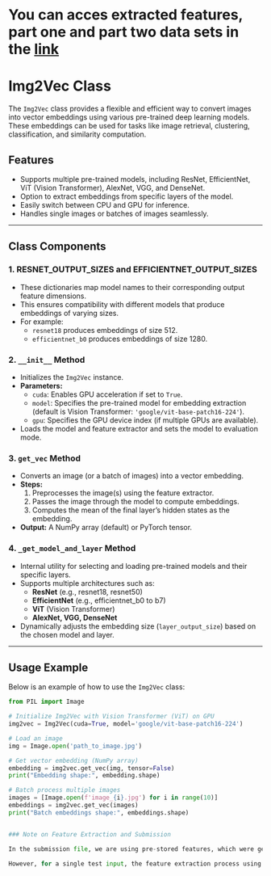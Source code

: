 # You can acces extracted features, part one and part two data sets in the [link](https://drive.google.com/drive/folders/1age5NBRa_YeCvxfVQPtbhgwbI0bEQt24?usp=sharing)

# Img2Vec Class

The `Img2Vec` class provides a flexible and efficient way to convert images into vector embeddings using various pre-trained deep learning models. These embeddings can be used for tasks like image retrieval, clustering, classification, and similarity computation.

## Features
- Supports multiple pre-trained models, including ResNet, EfficientNet, ViT (Vision Transformer), AlexNet, VGG, and DenseNet.
- Option to extract embeddings from specific layers of the model.
- Easily switch between CPU and GPU for inference.
- Handles single images or batches of images seamlessly.

---

## Class Components

### 1. RESNET_OUTPUT_SIZES and EFFICIENTNET_OUTPUT_SIZES
- These dictionaries map model names to their corresponding output feature dimensions.
- This ensures compatibility with different models that produce embeddings of varying sizes.
- For example:
  - `resnet18` produces embeddings of size 512.
  - `efficientnet_b0` produces embeddings of size 1280.

### 2. `__init__` Method
- Initializes the `Img2Vec` instance.
- **Parameters:**
  - `cuda`: Enables GPU acceleration if set to `True`.
  - `model`: Specifies the pre-trained model for embedding extraction (default is Vision Transformer: `'google/vit-base-patch16-224'`).
  - `gpu`: Specifies the GPU device index (if multiple GPUs are available).
- Loads the model and feature extractor and sets the model to evaluation mode.

### 3. `get_vec` Method
- Converts an image (or a batch of images) into a vector embedding.
- **Steps:**
  1. Preprocesses the image(s) using the feature extractor.
  2. Passes the image through the model to compute embeddings.
  3. Computes the mean of the final layer’s hidden states as the embedding.
- **Output:** A NumPy array (default) or PyTorch tensor.

### 4. `_get_model_and_layer` Method
- Internal utility for selecting and loading pre-trained models and their specific layers.
- Supports multiple architectures such as:
  - **ResNet** (e.g., resnet18, resnet50)
  - **EfficientNet** (e.g., efficientnet_b0 to b7)
  - **ViT** (Vision Transformer)
  - **AlexNet, VGG, DenseNet**
- Dynamically adjusts the embedding size (`layer_output_size`) based on the chosen model and layer.

---

## Usage Example

Below is an example of how to use the `Img2Vec` class:

```python
from PIL import Image

# Initialize Img2Vec with Vision Transformer (ViT) on GPU
img2vec = Img2Vec(cuda=True, model='google/vit-base-patch16-224')

# Load an image
img = Image.open('path_to_image.jpg')

# Get vector embedding (NumPy array)
embedding = img2vec.get_vec(img, tensor=False)
print("Embedding shape:", embedding.shape)

# Batch process multiple images
images = [Image.open(f'image_{i}.jpg') for i in range(10)]
embeddings = img2vec.get_vec(images)
print("Batch embeddings shape:", embeddings.shape)


### Note on Feature Extraction and Submission

In the submission file, we are using pre-stored features, which were generated by applying ViT (Vision Transformer) on each image beforehand. This approach was adopted because the dataset contains a large number of images, and feature extraction for the entire dataset is time-intensive. 

However, for a single test input, the feature extraction process using ViT is fast and can be performed in real-time if required. The extracted feature files are provided alongside the Python notebooks, ensuring reproducibility and allowing the evaluation process to focus solely on the prediction pipeline without the overhead of feature computation.



